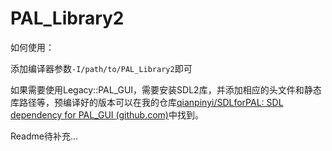 # PAL_Library2

如何使用：

添加编译器参数`-I/path/to/PAL_Library2`即可

如果需要使用Legacy::PAL_GUI，需要安装SDL2库，并添加相应的头文件和静态库路径等，预编译好的版本可以在我的仓库[qianpinyi/SDLforPAL: SDL dependency for PAL_GUI (github.com)](https://github.com/qianpinyi/SDLforPAL)中找到。



Readme待补充...